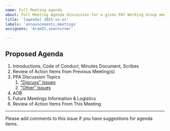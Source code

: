 ```yaml
---
name: Full Meeting agenda
about: Full Meeting Agenda discussion for a given PAT Working Group meeting. Discusion of all proposed agenda items. 
title: '[agenda] 2025-xx-xx'
labels: 'announcements,meetings'
assignees: 'AramZS,seanturner'

---
```


## Proposed Agenda

1. Introductions, Code of Conduct, Minutes Document, Scribes
1. Review of Action Items from Previous Meeting(s)
1. PPA Discussion Topics
   1. ["Discuss" Issues](https://github.com/w3c/ppa/issues?q=state%3Aopen%20label%3A%22discuss%22)
   2. ["Other" Issues](https://github.com/patcg/ppa-api/issues?q=state%3Aopen%20-label%3A%22discuss%22%20%20is%3Aissue)
1. AOB
2. Future Meetings Information & Logistics
3. Review of Action Items From This Meeting

---

Please add comments to this issue if you have suggestions for agenda items.
